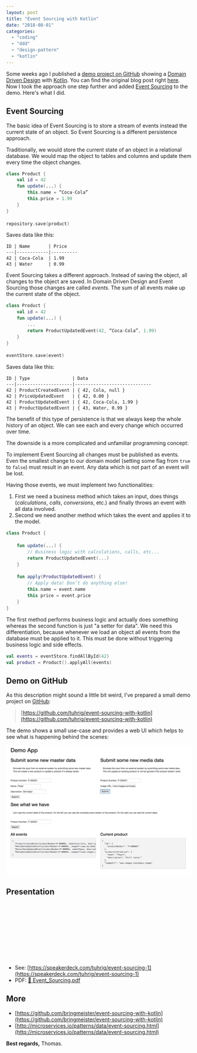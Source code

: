 ```yaml
---
layout: post
title: "Event Sourcing with Kotlin"
date: "2018-08-01"
categories: 
  - "coding"
  - "ddd"
  - "design-pattern"
  - "kotlin"
---
```


Some weeks ago I published a [demo project on GitHub](https://github.com/tuhrig/ddd-with-kotlin) showing a [Domain Driven Design](https://en.wikipedia.org/wiki/Domain-driven_design) with [Kotlin](https://kotlinlang.org). 
You can find the original blog post right [here](/ddd-with-kotlin). 
Now I took the approach one step further and added [Event Sourcing](http://microservices.io/patterns/data/event-sourcing.html) to the demo. 
Here's what I did.

## Event Sourcing

The basic idea of Event Sourcing is to store a stream of events instead the current state of an object. 
So Event Sourcing is a different persistence approach.

Traditionally, we would store the current state of an object in a relational database. 
We would map the object to tables and columns and update them every time the object changes.

```kotlin
class Product {
    val id = 42
    fun update(...) {
        this.name = “Coca-Cola”
        this.price = 1.99
    }
}

repository.save(product)
```

Saves data like this:

```
ID | Name       | Price
---|------------|----------
42 | Coca-Cola  | 1.99
43 | Water      | 0.99
```

Event Sourcing takes a different approach. 
Instead of saving the object, all changes to the object are saved. 
In Domain Driven Design and Event Sourcing those changes are called _events_. 
The sum of all events make up the current state of the object.

```kotlin
class Product {
    val id = 42
    fun update(...) {
        ...
        return ProductUpdatedEvent(42, “Coca-Cola”, 1.99)
    }
}

eventStore.save(event)
```

Saves data like this:

```
ID | Type                | Data
---|---------------------|-----------------------------
42 | ProductCreatedEvent | { 42, Cola, null }
42 | PriceUpdatedEvent   | { 42, 0.00 }
42 | ProductUpdatedEvent | { 42, Coca-Cola, 1.99 }
43 | ProductUpdatedEvent | { 43, Water, 0.99 }
```

The benefit of this type of persistence is that we always keep the whole history of an object. 
We can see each and every change which occurred over time.

The downside is a more complicated and unfamiliar programming concept:

To implement Event Sourcing all changes must be published as events. 
Even the smallest change to our domain model (setting some flag from `true` to `false`) must result in an event. 
Any data which is not part of an event will be lost.

Having those events, we must implement two functionalities: 

1. First we need a business method which takes an input, does things (_calculations_, _calls_, _conversions_, etc.) and finally throws an event with all data involved. 
2. Second we need another method which takes the event and applies it to the model.

```kotlin
class Product {

    fun update(...) {
        // Business logic with calculations, calls, etc...
        return ProductUpdatedEvent(...)
    }

    fun apply(ProductUpdatedEvent) {
        // Apply data! Don’t do anything else!
        this.name = event.name
        this price = event.price
    }
}
```

The first method performs business logic and actually does something whereas the second function is just "a setter for data". 
We need this differentiation, because whenever we load an object all events from the database must be applied to it. 
This must be done without triggering business logic and side effects.

```kotlin
val events = eventStore.findAllById(42)
val product = Product().applyAll(events) 
```

## Demo on GitHub

As this description might sound a little bit weird, I've prepared a small demo project on [GitHub](https://github.com/tuhrig/event-sourcing-with-kotlin):

> [https://github.com/tuhrig/event-sourcing-with-kotlin](https://github.com/tuhrig/event-sourcing-with-kotlin)

The demo shows a small use-case and provides a web UI which helps to see what is happening behind the scenes:

![](/images/2018/08/event-sourcing.png)

## Presentation

<iframe
name="thridPartyContent"
class="speakerdeck-iframe"
frameborder="0"
allowfullscreen="true"
mozallowfullscreen="true"
webkitallowfullscreen="true"
data-ratio="1.3333333333333333">
</iframe>

<script>
if(consentGiven()) {
    const site = "https://speakerdeck.com/player/81ce3989e09d4582b7a59ed6c05e9af3";
    document.getElementsByName('thridPartyContent')[0].src = site;
}
</script>

- See: [https://speakerdeck.com/tuhrig/event-sourcing-1](https://speakerdeck.com/tuhrig/event-sourcing-1)
- PDF: [📄 Event_Sourcing.pdf](/assets/pdf/Event_Sourcing.pdf)

## More

- [https://github.com/bringmeister/event-sourcing-with-kotlin](https://github.com/bringmeister/event-sourcing-with-kotlin)
- [http://microservices.io/patterns/data/event-sourcing.html](http://microservices.io/patterns/data/event-sourcing.html)

**Best regards,** Thomas.
